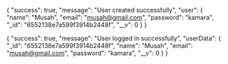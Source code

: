 <!-- register -->
{
    "success": true,
    "message": "User created successfully",
    "user": {
        "name": "Musah",
        "email": "musah@gmail.com",
        "password": "kamara",
        "_id": "6552138e7a599f3914b2448f",
        "__v": 0
    }
}


<!-- login -->
{
    "success": true,
    "message": "User logged in successfully",
    "userData": {
        "_id": "6552138e7a599f3914b2448f",
        "name": "Musah",
        "email": "musah@gmail.com",
        "password": "kamara",
        "__v": 0
    }
}